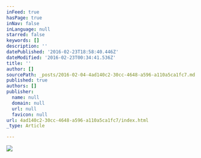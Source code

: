 ```yaml
---
inFeed: true
hasPage: true
inNav: false
inLanguage: null
starred: false
keywords: []
description: ''
datePublished: '2016-02-23T18:58:40.446Z'
dateModified: '2016-02-23T00:34:41.536Z'
title: ''
author: []
sourcePath: _posts/2016-02-04-4ad140c2-30cc-4648-a596-a110a5ca1fc7.md
published: true
authors: []
publisher:
  name: null
  domain: null
  url: null
  favicon: null
url: 4ad140c2-30cc-4648-a596-a110a5ca1fc7/index.html
_type: Article

---
```

![](https://the-grid-user-content.s3-us-west-2.amazonaws.com/efe86f48-963c-450e-b620-77c7cdcd727a.jpg)